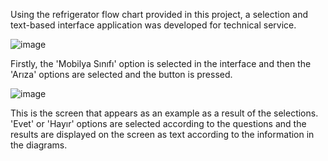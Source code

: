Using the refrigerator flow chart provided in this project, a selection and text-based interface application was developed for technical service.

![image](https://github.com/berkayingav/VestelArayuz/assets/139239393/698f90ea-5592-4a1b-a503-e94e8bfe6815)

Firstly, the 'Mobilya Sınıfı' option is selected in the interface and then the 'Arıza' options are selected and the button is pressed.

![image](https://github.com/berkayingav/VestelArayuz/assets/139239393/4aa98e21-c1ce-4c70-8dc9-b27160147da9)

This is the screen that appears as an example as a result of the selections. 'Evet' or 'Hayır' options are selected according to the questions and the results are 
displayed on the screen as text according to the information in the diagrams.


